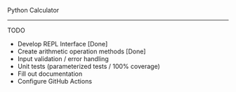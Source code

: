 Python Calculator
_________________

TODO
- Develop REPL Interface [Done]
- Create arithmetic operation methods [Done]
- Input validation / error handling
- Unit tests (parameterized tests / 100% coverage)
- Fill out documentation
- Configure GitHub Actions
